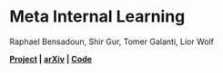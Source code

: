 # Meta Internal Learning

Raphael Bensadoun, Shir Gur, Tomer Galanti, Lior Wolf

**[Project](https://raphaelbenstau.github.io/MetaInternalLearning/) | [arXiv](https://arxiv.org/abs/2110.02900) | [Code](https://github.com/RaphaelBensTAU/MetaInternalLearning.git)**
